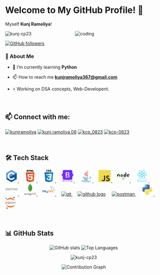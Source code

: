<!--Hi there 👋-->

<!--
**KUNJ-CP23/KUNJ-CP23** is a ✨ _special_ ✨ repository because its `README.md` (this file) appears on your GitHub profile.

Here are some ideas to get you started:

- 🔭 I’m currently working on ...
- 🌱 I’m currently learning ...
- 👯 I’m looking to collaborate on ...
- 🤔 I’m looking for help with ...
- 💬 Ask me about ...
- 📫 How to reach me: ...
- 😄 Pronouns: ...
- ⚡ Fun fact: ...
-->
# Welcome to My GitHub Profile! 👋
<!--<h1 align="left">Kunj Ramoliya</h1>
<h3 align="left">Philomath</h3>-->
Myself **Kunj Ramoliya**!

<img align="right" alt="coding" width="280" src="https://media.tenor.com/w3APLkMuTX0AAAAM/computer-work.gif">

<p align="left"> <img src="https://komarev.com/ghpvc/?username=kunj-cp23&label=Profile%20views&color=0e75b6&style=flat" alt="kunj-cp23" /> </p>

[![GitHub followers](https://img.shields.io/github/followers/kunj-cp23?label=Follow&style=social)](https://github.com/kunj-cp23?tab=followers)


### 🚀 About Me

- 🌱 I’m currently learning **Python**

- 📫 How to reach me **kunjramoliya367@gmail.com**

- ⚡ Working on DSA concepts, Web-Developent.
<br>

## 📫 Connect with me:

<!--<h3 align="left">📫 Connect with me:</h3>-->

<p align="left">
<a href="https://twitter.com/kunjramoliya" target="blank"><img align="center" src="https://raw.githubusercontent.com/rahuldkjain/github-profile-readme-generator/master/src/images/icons/Social/twitter.svg" alt="kunjramoliya" height="30" width="40" /></a>
<a href="https://instagram.com/kunj.ramoliya.08" target="blank"><img align="center" src="https://raw.githubusercontent.com/rahuldkjain/github-profile-readme-generator/master/src/images/icons/Social/instagram.svg" alt="kunj.ramoliya.08" height="30" width="40" /></a>
<a href="https://www.hackerrank.com/kcp_0823" target="blank"><img align="center" src="https://raw.githubusercontent.com/rahuldkjain/github-profile-readme-generator/master/src/images/icons/Social/hackerrank.svg" alt="kcp_0823" height="30" width="40" /></a>
<a href="https://www.leetcode.com/kcp-0823" target="blank"><img align="center" src="https://raw.githubusercontent.com/rahuldkjain/github-profile-readme-generator/master/src/images/icons/Social/leet-code.svg" alt="kcp-0823" height="30" width="40" /></a>
</p>
<br>

## 🛠️ Tech Stack

<!--<h3 align="left">Languages and Tools:</h3>-->
<p align="left"> 

  <a href="https://www.cprogramming.com/" target="_blank" rel="noreferrer"> 
    <img src="https://raw.githubusercontent.com/devicons/devicon/master/icons/c/c-original.svg" alt="c" width="40" height="40"/> </a> 
    <img width="12" />
  <a href="https://www.w3.org/html/" target="_blank" rel="noreferrer"> 
    <img src="https://raw.githubusercontent.com/devicons/devicon/master/icons/html5/html5-original-wordmark.svg" alt="html5" width="40" height="40"/> </a> 
    <img width="12" />
  <a href="https://www.w3schools.com/css/" target="_blank" rel="noreferrer"> 
    <img src="https://raw.githubusercontent.com/devicons/devicon/master/icons/css3/css3-original-wordmark.svg" alt="css3" width="40" height="40"/> </a> 
    <img width="12" />
  <a href="https://getbootstrap.com" target="_blank" rel="noreferrer"> 
    <img src="https://raw.githubusercontent.com/devicons/devicon/master/icons/bootstrap/bootstrap-plain-wordmark.svg" alt="bootstrap" width="40" height="40"/> </a> 
  <img width="12" />
  <a href="https://www.java.com" target="_blank" rel="noreferrer"> 
    <img src="https://raw.githubusercontent.com/devicons/devicon/master/icons/java/java-original.svg" alt="java" width="40" height="40"/> </a> 
    <img width="12" />
  <a href="https://developer.mozilla.org/en-US/docs/Web/JavaScript" target="_blank" rel="noreferrer"> 
    <img src="https://raw.githubusercontent.com/devicons/devicon/master/icons/javascript/javascript-original.svg" alt="javascript" width="40" height="40"/> </a> 
    <img width="12" />
  <a href="https://reactjs.org/" target="_blank" rel="noreferrer">
    <img src="https://raw.githubusercontent.com/devicons/devicon/master/icons/nodejs/nodejs-original-wordmark.svg" alt="nodejs" width="40" height="40"/> </a> 
    <img width="12" />
  <a href="https://reactjs.org/" target="_blank" rel="noreferrer"> 
    <img src="https://raw.githubusercontent.com/devicons/devicon/master/icons/react/react-original-wordmark.svg" alt="react" width="40" height="40"/> </a> 
    <img width="12" />
  <a href="https://expressjs.com" target="_blank" rel="noreferrer"> 
    <img src="https://raw.githubusercontent.com/devicons/devicon/master/icons/express/express-original-wordmark.svg" alt="express" width="40" height="40"/> </a>
    <img width="12" />
  <a href="https://www.mongodb.com/" target="_blank" rel="noreferrer"> 
    <img src="https://raw.githubusercontent.com/devicons/devicon/master/icons/mongodb/mongodb-original-wordmark.svg" alt="mongodb" width="40" height="40"/> </a>
    <img width="12" />
  <a href="https://www.mysql.com/" target="_blank" rel="noreferrer"> 
    <img src="https://raw.githubusercontent.com/devicons/devicon/master/icons/mysql/mysql-original-wordmark.svg" alt="mysql" width="40" height="40"/> </a> 
    <img width="12" />
  <a href="https://git-scm.com/" target="_blank" rel="noreferrer"> 
    <img src="https://www.vectorlogo.zone/logos/git-scm/git-scm-icon.svg" alt="git" width="40" height="40"/> </a> 
    <img width="12" />
  <a href="https://git-scm.com/" target="_blank" rel="noreferrer">
    <img src="https://cdn.jsdelivr.net/gh/devicons/devicon/icons/github/github-original.svg" height="40" alt="github logo"  /></a>
    <img width="12" />
  <a href="https://nodejs.org" target="_blank" rel="noreferrer"> 
    <img src="https://www.vectorlogo.zone/logos/getpostman/getpostman-icon.svg" alt="postman" width="40" height="40"/> </a> 
    <img width="12" />
  <a href="https://www.python.org" target="_blank" rel="noreferrer"> 
    <img src="https://raw.githubusercontent.com/devicons/devicon/master/icons/python/python-original.svg" alt="python" width="40" height="40"/> </a> 
    <img width="12" />
  <a href="https://www.python.org" target="_blank" rel="noreferrer">
    <img src="jupyter.png" height="40" alt="matplotlib logo"  /></a>
    
</p>
  
<br>

## 📊 GitHub Stats
<p align="center">
  <img src="https://github-readme-stats.vercel.app/api?username=kunj-cp23&show_icons=true&theme=radical" alt="GitHub stats"/>
  <img src="https://github-readme-stats.vercel.app/api/top-langs/?username=kunj-cp23&layout=compact&theme=radical" alt="Top Languages"/>
</p>
<div align="center">
  <img src="https://github-readme-streak-stats.herokuapp.com/?user=kunj-cp23&show_icons=true&theme=dark&hide_border=true&bg_color=0D1117&title_color=FFFFFF&icon_color=9B59B6&text_color=C9D1D9" alt="kunj-cp23" />
</div>

<p align="center">
  <img src="https://github-readme-activity-graph.vercel.app/graph?username=kunj-cp23&theme=react-dark&hide_border=true" alt="Contribution Graph" />
</p>

<!--[![Kunj's WakaTime stats](https://github-readme-stats.vercel.app/api/wakatime?username=ffflabs)](https://github.com/kunj-cp23/github-readme-stats)-->


<!-- ### 📊 GitHub Stats:

<div align="center">
  <img src="https://github-readme-stats.vercel.app/api?username=kunj-cp23&show_icons=true&theme=dark&hide_border=true&bg_color=0D1117&title_color=FFFFFF&icon_color=9B59B6&text_color=C9D1D9" alt="GitHub Stats" />

</div>

<div align="center">
    <img align="left" float="right" src="https://github-readme-stats.vercel.app/api/top-langs?username=kunj-cp23&show_icons=true&theme=dark&hide_border=true&bg_color=0D1117&title_color=FFFFFF&icon_color=9B59B6&text_color=C9D1D9" alt="kunj-cp23" />
</div>

<div align="center">
  <img align="center" src="https://github-readme-streak-stats.herokuapp.com/?user=kunj-cp23&show_icons=true&theme=dark&hide_border=true&bg_color=0D1117&title_color=FFFFFF&icon_color=9B59B6&text_color=C9D1D9" alt="kunj-cp23" />
</div> -->

<!--## 🏆 GitHub Trophies
<p align="center">
  <img src="https://github-profile-trophy.vercel.app/?username=kunj-cp23&theme=onedark" alt="GitHub Trophies"/>
</p>-->

<!--<p>&nbsp;<img align="center" src="https://github-readme-stats.vercel.app/api?username=kunj-cp23&show_icons=true&locale=en" alt="kunj-cp23" /></p>-->

<!--<p><img align="center" src="https://github-readme-streak-stats.herokuapp.com/?user=kunj-cp23&" alt="kunj-cp23" /></p>-->


